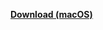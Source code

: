 [**Download (macOS)**](https://tributechioapps.blob.core.windows.net/tributech-dsk-agent-companion/dist/packages/Tributech%20Agent%20Companion-1.10.0.dmg)
